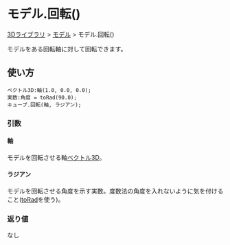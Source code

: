# モデル.回転()

[3Dライブラリ](/lib/3d/3d) > [モデル](/lib/3d/model) > モデル.回転()

モデルをある回転軸に対して回転できます。

## 使い方

```
ベクトル3D:軸(1.0, 0.0, 0.0);
実数:角度 = toRad(90.0);
キューブ.回転(軸, ラジアン);
```

### 引数

#### 軸

モデルを回転させる軸[ベクトル3D](/lib/3d/vec3)。

#### ラジアン

モデルを回転させる角度を示す実数。度数法の角度を入れないように気を付けること([toRad](/lib/math/toRad)を使う)。

### 返り値

なし